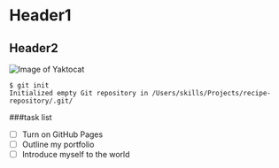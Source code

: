 # Header1
## Header2


![Image of Yaktocat](https://octodex.github.com/images/yaktocat.png)


```
$ git init
Initialized empty Git repository in /Users/skills/Projects/recipe-repository/.git/
```



###task list

- [ ] Turn on GitHub Pages
- [ ] Outline my portfolio
- [ ] Introduce myself to the world
